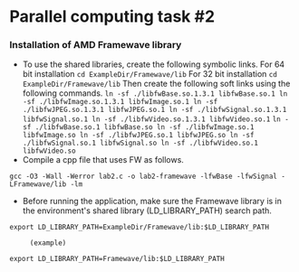 # Parallel computing task #2
### Installation of AMD Framewave library
- To use the shared libraries, create the following symbolic links.
        For 64 bit installation
        ```
            cd ExampleDir/Framewave/lib
        ```
        For 32 bit installation
        ```
            cd ExampleDir/Framewave/lib
        ```
        Then create the following soft links using the following commands. 
        ```
        ln -sf ./libfwBase.so.1.3.1 libfwBase.so.1
        ln -sf ./libfwImage.so.1.3.1 libfwImage.so.1
        ln -sf ./libfwJPEG.so.1.3.1 libfwJPEG.so.1
        ln -sf ./libfwSignal.so.1.3.1 libfwSignal.so.1
        ln -sf ./libfwVideo.so.1.3.1 libfwVideo.so.1
        ```
        ```
        ln -sf ./libfwBase.so.1 libfwBase.so
        ln -sf ./libfwImage.so.1 libfwImage.so
        ln -sf ./libfwJPEG.so.1 libfwJPEG.so
        ln -sf ./libfwSignal.so.1 libfwSignal.so
        ln -sf ./libfwVideo.so.1 libfwVideo.so
        ```
- Compile a cpp file that uses FW as follows.
```
gcc -O3 -Wall -Werror lab2.c -o lab2-framewave -lfwBase -lfwSignal -LFramewave/lib -lm
```
- Before running the application, make sure the Framewave library is in the environment's shared library (LD_LIBRARY_PATH) search path.
```
export LD_LIBRARY_PATH=ExampleDir/Framewave/lib:$LD_LIBRARY_PATH
```
         (example)
```
export LD_LIBRARY_PATH=Framewave/lib:$LD_LIBRARY_PATH
```
